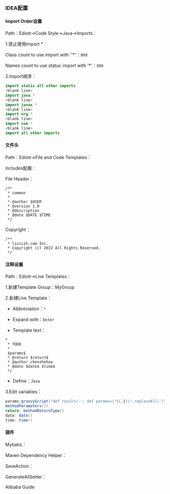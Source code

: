 ### IDEA配置

#### Import Order设置

Path：Ediotr->Code Style->Java->Imports：

1.禁止使用import *：

Class count to use import with ''*'：`999` 

Names count to use statuc import with '*'：`999` 

2.Import顺序：

```java
import static all other imports
<blank line>
import java.*
<blank line>
import javax.*
<blank line>
import org.*
<blank line>
import com.*
<blank line>
import all other imports
```



#### 文件头

Path：Ediotr->File and Code Templates：

Includes配置：

File Header：

```shell
/**
 * common
 *
 * @author $USER
 * @version 1.0
 * @description
 * @date $DATE $TIME
 */
```

Copyright：

```
/**
 * liziczh.com Inc.
 * Copyright (c) 2022 All Rights Reserved.
 */
```





#### 注释设置

Path：Ediotr->Live Templates：

1.新建Template Group：MyGroup

2.新建Live Template：

- Abbreviation：`*` 

- Expand with：`Enter` 

- Template text：

```shell
*
 * TODO 
 * 
 $params$
 * @return $return$
 * @author chenzhehao
 * @date $date$ $time$
 */
```

- Define：`Java` 

3.Edit variables：

```groovy
params:groovyScript("def result=''; def params=\"${_1}\".replaceAll('[\\\\[|\\\\]|\\\\s]', '').split(',').toList();for(i = 0; i < params.size(); i++) {result+= '* @param ' + params[i] + ((i < params.size() - 1) ? '\\n':'')};return result", 
methodParameters())
return: methodReturnType()
date: date()
time: time()
```



#### 插件

Mybatis：

Maven Dependency Helper：

SaveAction：

GenerateAllSetter：

Alibaba Guide

